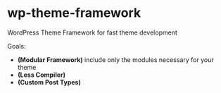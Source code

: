wp-theme-framework
==================

WordPress Theme Framework for fast theme development

Goals:

- **(Modular Framework)** include only the modules necessary for your theme
- **(Less Compiler)**
- **(Custom Post Types)**
